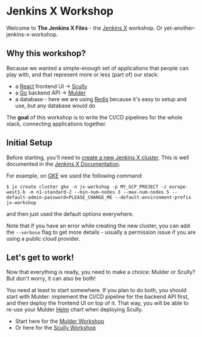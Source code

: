 # Jenkins X Workshop

Welcome to **The Jenkins X Files** - the [Jenkins X](https://jenkins-x.io/) workshop. Or yet-another-jenkins-x-workshop.

## Why this workshop?

Because we wanted a simple-enough set of applications that people can play with, and that represent more or less (part of) our stack:
- a [React](https://reactjs.org/) frontend UI -> [Scully](https://github.com/the-jenkins-x-files/scully)
- a [Go](https://golang.org/) backend API -> [Mulder](https://github.com/the-jenkins-x-files/mulder)
- a database - here we are using [Redis](https://redis.io/) because it's easy to setup and use, but any database would do

The **goal** of this workshop is to write the CI/CD pipelines for the whole stack, connecting applications together.

## Initial Setup

Before starting, you'll need to [create a new Jenkins X cluster](https://jenkins-x.io/getting-started/create-cluster/). This is well documented in the [Jenkins X Documentation](https://jenkins-x.io/documentation/).

For example, on [GKE](https://cloud.google.com/kubernetes-engine/) we used the following command:

```
$ jx create cluster gke -n jx-workshop -p MY_GCP_PROJECT -z europe-west1-b -m n1-standard-2 --min-num-nodes 3 --max-num-nodes 5 --default-admin-password=PLEASE_CHANGE_ME --default-environment-prefix jx-workshop
```

and then just used the default options everywhere.

Note that if you have an error while creating the new cluster, you can add the `--verbose` flag to get more details - usually a permission issue if you are using a public cloud provider.

## Let's get to work!

Now that everything is ready, you need to make a choice: Mulder or Scully? But don't worry, it can also be both!

You need at least to start somewhere. If you plan to do both, you should start with Mulder: implement the CI/CD pipeline for the backend API first, and then deploy the frontend UI on top of it. That way, you will be able to re-use your Mulder [Helm](https://helm.sh/) chart when deploying Scully.

- Start here for the [Mulder Workshop](mulder/README.md)
- Or here for the [Scully Workshop](scully/README.md)
